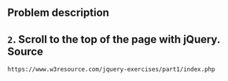   Problem description
---
   `2`. Scroll to the top of the page with jQuery.
  Source
---
    https://www.w3resource.com/jquery-exercises/part1/index.php